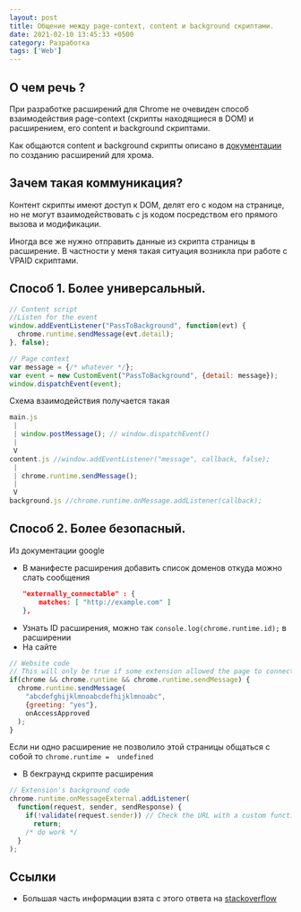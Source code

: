 ```yaml
---
layout: post
title: Общение между page-context, content и background скриптами.
date: 2021-02-10 13:45:33 +0500
category: Разработка
tags: ['Web']
---
```


## О чем речь ?

При разработке расширений для Chrome не очевиден способ взаимодействия page-context (скрипты находящиеcя в DOM) и расширением, его content и background скриптами.

Как общаются content и background скрипты описано в [документации](https://developer.chrome.com/docs/extensions/) по созданию расширений для хрома.

## Зачем такая коммуникация?

Контент скрипты имеют доступ к DOM, делят его с кодом на странице, но не могут взаимодействовать с js кодом посредством его прямого вызова и модификации.

Иногда все же нужно отправить данные из скрипта страницы в расширение. В частности у меня такая ситуация возникла при работе с VPAID скриптами.

## Способ 1. Более универсальный.

```js
// Content script
//Listen for the event
window.addEventListener("PassToBackground", function(evt) {
  chrome.runtime.sendMessage(evt.detail);
}, false);

// Page context
var message = {/* whatever */};
var event = new CustomEvent("PassToBackground", {detail: message});
window.dispatchEvent(event);
```

Схема взаимодействия получается такая 
```js
main.js
 |
 | window.postMessage(); // window.dispatchEvent()
 |
 V
content.js //window.addEventListener("message", callback, false);
 |
 | chrome.runtime.sendMessage();
 |
 V
background.js //chrome.runtime.onMessage.addListener(callback);
```

## Способ 2. Более безопасный.

Из документации google

- В манифесте расширения добавить список доменов откуда можно слать сообщения
    ```json
    "externally_connectable" : {
        matches: [ "http://example.com" ]
    },
    ```
- Узнать ID расширения, можно так ```console.log(chrome.runtime.id);``` в расширении
- На сайте
``` js
// Website code
// This will only be true if some extension allowed the page to connect
if(chrome && chrome.runtime && chrome.runtime.sendMessage) {
  chrome.runtime.sendMessage(
    "abcdefghijklmnoabcdefhijklmnoabc",
    {greeting: "yes"},
    onAccessApproved
  );
}
```
Если ни одно расширение не позволило этой страницы общаться с собой то ```chrome.runtime =  undefined```
- В бекграунд скрипте расширения
```js
// Extension's background code
chrome.runtime.onMessageExternal.addListener(
  function(request, sender, sendResponse) {
    if(!validate(request.sender)) // Check the URL with a custom function
      return;
    /* do work */
  }
);
```


## Ссылки
- Большая часть информации взята с этого ответа на [stackoverflow](https://stackoverflow.com/questions/26140443/executing-code-at-page-level-from-background-js-and-returning-the-value/26141393#26141393)